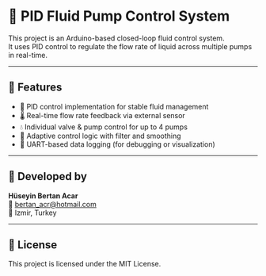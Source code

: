 # 🧪 PID Fluid Pump Control System

This project is an Arduino-based closed-loop fluid control system.  
It uses PID control to regulate the flow rate of liquid across multiple pumps in real-time.

---

## 🚀 Features

- 🔧 PID control implementation for stable fluid management
- 🌡️ Real-time flow rate feedback via external sensor
- 💧 Individual valve & pump control for up to 4 pumps
- 🧠 Adaptive control logic with filter and smoothing
- 📡 UART-based data logging (for debugging or visualization)

---
## 🧠 Developed by

**Hüseyin Bertan Acar**  
📧 bertan_acr@hotmail.com  
📍 Izmir, Turkey

---

## 📜 License

This project is licensed under the MIT License.

